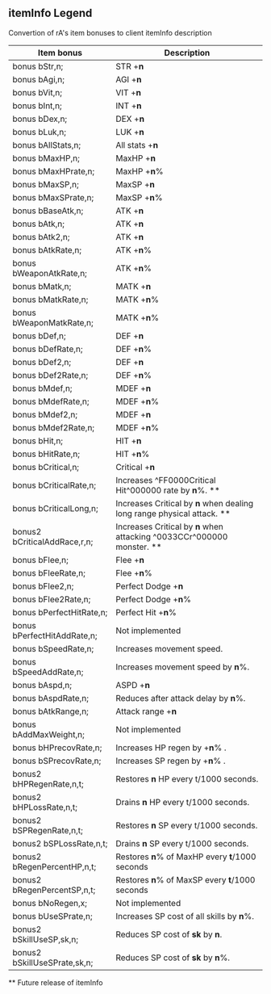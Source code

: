 ## itemInfo Legend
Convertion of rA's item bonuses to client itemInfo description

| Item bonus | Description |
| --- | --- |
| bonus bStr,n; | STR +**n** |
| bonus bAgi,n; | AGI +**n** |
| bonus bVit,n; | VIT +**n** |
| bonus bInt,n; | INT +**n** |
| bonus bDex,n; | DEX +**n** |
| bonus bLuk,n; | LUK +**n** |
| bonus bAllStats,n; | All stats +**n** |
| bonus bMaxHP,n; | MaxHP +**n** |
| bonus bMaxHPrate,n; | MaxHP +**n**%  |
| bonus bMaxSP,n; | MaxSP +**n** |
| bonus bMaxSPrate,n; | MaxSP +**n**%  |
| bonus bBaseAtk,n; | ATK +**n** |
| bonus bAtk,n; | ATK +**n** |
| bonus bAtk2,n; | ATK +**n** |
| bonus bAtkRate,n; | ATK +**n**%  |
| bonus bWeaponAtkRate,n; | ATK +**n**%  |
| bonus bMatk,n; | MATK +**n** |
| bonus bMatkRate,n; | MATK +**n**%  |
| bonus bWeaponMatkRate,n; | MATK +**n**%  |
| bonus bDef,n; | DEF +**n** |
| bonus bDefRate,n; | DEF +**n**%  |
| bonus bDef2,n; | DEF +**n** |
| bonus bDef2Rate,n; | DEF +**n**%  |
| bonus bMdef,n; | MDEF +**n** |
| bonus bMdefRate,n; | MDEF +**n**%  |
| bonus bMdef2,n; | MDEF +**n** |
| bonus bMdef2Rate,n; | MDEF +**n**%  |
| bonus bHit,n; | HIT +**n** |
| bonus bHitRate,n; | HIT +**n**%  |
| bonus bCritical,n; | Critical +**n** |
| bonus bCriticalRate,n; | Increases ^FF0000Critical Hit^000000 rate by **n**%. ** |
| bonus bCriticalLong,n; | Increases Critical by **n** when dealing long range physical attack. ** |
| bonus2 bCriticalAddRace,r,n; | Increases Critical by **n** when attacking ^0033CCr^000000 monster. ** |
| bonus bFlee,n; | Flee +**n** |
| bonus bFleeRate,n; | Flee +**n**%  |
| bonus bFlee2,n; | Perfect Dodge +**n** |
| bonus bFlee2Rate,n; | Perfect Dodge +**n**%  |
| bonus bPerfectHitRate,n; | Perfect Hit +**n**%  |
| bonus bPerfectHitAddRate,n; | Not implemented |
| bonus bSpeedRate,n; | Increases movement speed. |
| bonus bSpeedAddRate,n; | Increases movement speed by **n**%. |
| bonus bAspd,n; | ASPD +**n** |
| bonus bAspdRate,n; | Reduces after attack delay by **n**%. |
| bonus bAtkRange,n; | Attack range +**n** |
| bonus bAddMaxWeight,n; | Not implemented |
| bonus bHPrecovRate,n; | Increases HP regen by +**n**% . |
| bonus bSPrecovRate,n; | Increases SP regen by +**n**% . |
| bonus2 bHPRegenRate,n,t; | Restores **n** HP every t/1000 seconds. |
| bonus2 bHPLossRate,n,t; | Drains **n** HP every t/1000 seconds. |
| bonus2 bSPRegenRate,n,t; | Restores **n** SP every t/1000 seconds. |
| bonus2 bSPLossRate,n,t; | Drains **n** SP every t/1000 seconds. |
| bonus2 bRegenPercentHP,n,t; | Restores **n**% of MaxHP every **t**/1000 seconds |
| bonus2 bRegenPercentSP,n,t; | Restores **n**% of MaxSP every **t**/1000 seconds |
| bonus bNoRegen,x; | Not implemented |
| bonus bUseSPrate,n; | Increases SP cost of all skills by **n**%. |
| bonus2 bSkillUseSP,sk,n; | Reduces SP cost of **sk** by **n**. |
| bonus2 bSkillUseSPrate,sk,n; | Reduces SP cost of **sk** by **n**%. |

** Future release of itemInfo